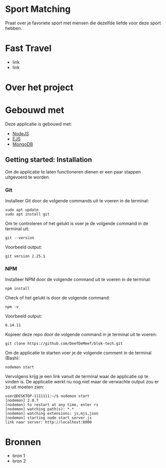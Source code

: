 # Sport Matching
Praat over je favoriete sport met mensen die dezelfde liefde voor deze sport hebben.

# Fast Travel
- link
- link

# Over het project

# Gebouwd met
Deze applicatie is gebouwd met:
- [NodeJS](https://nodejs.org/en/)
- [EJS](https://ejs.co/)
- [MongoDB](https://www.mongodb.com/)

## Getting started: Installation ##
Om de applicatie te laten functioneren dienen er een paar stappen uitgevoerd te worden.

### Git
Installeer Git door de volgende commands uit te voeren in de terminal: 
```
sudo apt update
sudo apt install git
```
Om te controleren of het gelukt is voer je de volgende command in de terminal uit: 
```
git --version
```
Voorbeeld output: 
```
git version 2.25.1
```

### NPM
Installeer NPM door de volgende command uit te voeren in de terminal: 
```
npm install
``` 
Check of het gelukt is door de volgende command: 
```
npm -v
```
Voorbeeld output: 
```
6.14.11 
```

Kopieer deze repo door de volgende command in je terminal uit te voeren: 
```
git clone https://github.com/DeefDeMeef/blok-tech.git
```

Om de applicatie te starten voer je de volgende comment in de terminal (Bash): 
```
nodemon start
```
Vervolgens krijg je een link vanuit de terminal waar de applicatie op te vinden is.
De applicatie werkt nu nog niet maar de verwachte output zou er zo uit moeten zien: 
```
user@DESKTOP-1111111:~/$ nodemon start
[nodemon] 2.0.7
[nodemon] to restart at any time, enter rs
[nodemon] watching path(s): *.*
[nodemon] watching extensions: js,mjs,json
[nodemon] starting node start server.js
link naar server: http://localhost:8000
```

# Bronnen
- bron 1
- bron 2
